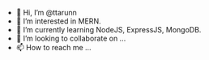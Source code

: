 - 👋 Hi, I’m @ttarunn
- 👀 I’m interested in MERN.
- 🌱 I’m currently learning NodeJS, ExpressJS, MongoDB.
- 💞️ I’m looking to collaborate on ...
- 📫 How to reach me ...

<!---
ttarunn/ttarunn is a ✨ special ✨ repository because its `README.md` (this file) appears on your GitHub profile.
You can click the Preview link to take a look at your changes.
--->
